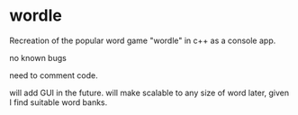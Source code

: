 # wordle

Recreation of the popular word game "wordle" in c++ as a console app. 

no known bugs

need to comment code. 

will add GUI in the future. 
will make scalable to any size of word later, given I find suitable word banks.
